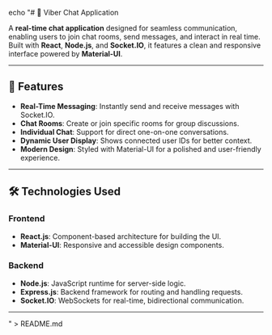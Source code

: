 echo "# 💬 Viber Chat Application

A **real-time chat application** designed for seamless communication, enabling users to join chat rooms, send messages, and interact in real time. Built with **React**, **Node.js**, and **Socket.IO**, it features a clean and responsive interface powered by **Material-UI**.

---

## 🚀 Features

- **Real-Time Messaging**: Instantly send and receive messages with Socket.IO.
- **Chat Rooms**: Create or join specific rooms for group discussions.
- **Individual Chat**: Support for direct one-on-one conversations.
- **Dynamic User Display**: Shows connected user IDs for better context.
- **Modern Design**: Styled with Material-UI for a polished and user-friendly experience.

---

## 🛠️ Technologies Used

### **Frontend**
- **React.js**: Component-based architecture for building the UI.
- **Material-UI**: Responsive and accessible design components.

### **Backend**
- **Node.js**: JavaScript runtime for server-side logic.
- **Express.js**: Backend framework for routing and handling requests.
- **Socket.IO**: WebSockets for real-time, bidirectional communication.

---
" > README.md
